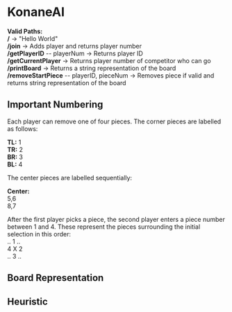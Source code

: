 # KonaneAI

**Valid Paths:**  
**/** -> "Hello World"  
**/join** -> Adds player and returns player number    
**/getPlayerID** -- playerNum -> Returns player ID  
**/getCurrentPlayer** -> Returns player number of competitor who can go  
**/printBoard** -> Returns a string representation of the board  
**/removeStartPiece** -- playerID, pieceNum -> Removes piece if valid and returns string representation of the board

## Important Numbering
Each player can remove one of four pieces. The corner pieces are labelled as follows:

**TL:** 1  
**TR:** 2  
**BR:** 3  
**BL:** 4  

The center pieces are labelled sequentially:

**Center:**  
5,6  
8,7

After the first player picks a piece, the second player enters a piece number between 1 and 4. These represent the pieces surrounding the initial selection in this order:  
.. 1 ..  
4 X 2  
.. 3 ..

## Board Representation

## Heuristic